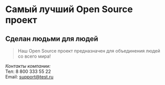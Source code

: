 # Самый лучший Open Source проект

## Сделан людьми для людей

> Наш Open Source проект предназначен для объединения людей со всего мира!

_Контакты компании:_\
Тел: 8 800 333 55 22\
Email: support@test.ru
